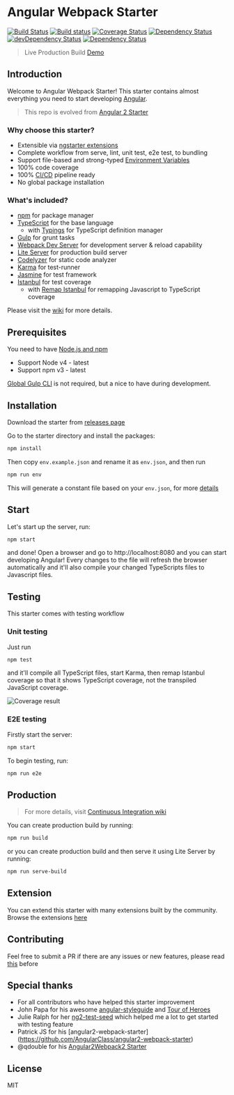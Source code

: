 # Angular Webpack Starter

[![Build Status](https://travis-ci.org/antonybudianto/angular-webpack-starter.svg?branch=master)](https://travis-ci.org/antonybudianto/angular-webpack-starter)
[![Build status](https://ci.appveyor.com/api/projects/status/d5b3a9nnxnv5bxa5/branch/master?svg=true)](https://ci.appveyor.com/project/antonybudianto/angular-webpack-starter/branch/master)
[![Coverage Status](https://coveralls.io/repos/github/antonybudianto/angular-webpack-starter/badge.svg?branch=master)](https://coveralls.io/github/antonybudianto/angular-webpack-starter?branch=master)
[![Dependency Status](https://david-dm.org/antonybudianto/angular-webpack-starter.svg)](https://david-dm.org/antonybudianto/angular-webpack-starter)
[![devDependency Status](https://david-dm.org/antonybudianto/angular-webpack-starter/dev-status.svg)](https://david-dm.org/antonybudianto/angular-webpack-starter#info=devDependencies)
[![Dependency Status](https://dependencyci.com/github/antonybudianto/angular-webpack-starter/badge)](https://dependencyci.com/github/antonybudianto/angular-webpack-starter)

> Live Production Build [Demo](https://antonybudianto.github.io/angular-webpack-starter/)

## Introduction
Welcome to Angular Webpack Starter!
This starter contains almost everything you need to start developing [Angular](https://angular.io/).

> This repo is evolved from [Angular 2 Starter](https://github.com/antonybudianto/angular2-starter)

### Why choose this starter?
- Extensible via [ngstarter extensions](https://github.com/ngstarter)
- Complete workflow from serve, lint, unit test, e2e test, to bundling
- Support file-based and strong-typed [Environment Variables](https://github.com/antonybudianto/angular-webpack-starter/wiki/Environment-Variables)
- 100% code coverage
- 100% [CI/CD](https://github.com/antonybudianto/angular-webpack-starter/wiki/Continuous-Integration) pipeline ready
- No global package installation

### What's included?
* [npm](https://www.npmjs.com/) for package manager
* [TypeScript](http://www.typescriptlang.org/) for the base language
  * with [Typings](https://github.com/typings/typings) for TypeScript definition manager
* [Gulp](http://gulpjs.com/) for grunt tasks
* [Webpack Dev Server](https://www.browsersync.io/) for development server & reload capability
* [Lite Server](https://github.com/johnpapa/lite-server) for production build server
* [Codelyzer](https://github.com/mgechev/codelyzer) for static code analyzer
* [Karma](http://karma-runner.github.io/) for test-runner
* [Jasmine](http://jasmine.github.io/) for test framework
* [Istanbul](https://github.com/gotwarlost/istanbul) for test coverage
  * with [Remap Istanbul](https://github.com/SitePen/remap-istanbul) for remapping Javascript to TypeScript coverage

Please visit the [wiki](https://github.com/antonybudianto/angular-webpack-starter/wiki) for more details.

## Prerequisites
You need to have [Node.js and npm](https://nodejs.org/en/)
- Support Node v4 - latest
- Support npm v3 - latest

[Global Gulp CLI](https://github.com/gulpjs/gulp/blob/master/docs/getting-started.md) is not required, but a nice to have during development.

## Installation
Download the starter from [releases page](https://github.com/antonybudianto/angular-webpack-starter/releases)

Go to the starter directory and install the packages:
```bash
npm install
```

Then copy `env.example.json` and rename it as `env.json`, and then run
```bash
npm run env
```

This will generate a constant file based on your `env.json`, for more [details](https://github.com/antonybudianto/angular-webpack-starter/wiki/Environment-Variables)

## Start
Let's start up the server, run:
```bash
npm start
```

and done! Open a browser and go to http://localhost:8080 and you can start developing Angular!
Every changes to the file will refresh the browser automatically
and it'll also compile your changed TypeScripts files to Javascript files.

## Testing
This starter comes with testing workflow

### Unit testing
Just run
```bash
npm test
```
and it'll compile all TypeScript files, start Karma, then remap Istanbul coverage so that it shows TypeScript coverage, not the transpiled JavaScript coverage.

![Coverage result](http://s33.postimg.org/w7m9ckdkf/Screen_Shot_2016_06_04_at_8_15_53_AM.png)

### E2E testing
Firstly start the server:
```bash
npm start
```
To begin testing, run:
```bash
npm run e2e
```

## Production
> For more details, visit [Continuous Integration  wiki](https://github.com/antonybudianto/angular-webpack-starter/wiki/Continuous-Integration)

You can create production build by running:
```bash
npm run build
```
or you can create production build and then serve it using Lite Server by running:
```bash
npm run serve-build
```

## Extension
You can extend this starter with many extensions built by the community. Browse the extensions [here](https://github.com/ngstarter)

## Contributing
Feel free to submit a PR if there are any issues or new features, please read [this](https://github.com/antonybudianto/angular-webpack-starter/wiki/Contributing) before

## Special thanks
* For all contributors who have helped this starter improvement
* John Papa for his awesome [angular-styleguide](https://github.com/johnpapa/angular-styleguide) and [Tour of Heroes](https://github.com/johnpapa/angular2-tour-of-heroes)
* Julie Ralph for her [ng2-test-seed](https://github.com/juliemr/ng2-test-seed) which helped me a lot to get started with testing feature
* Patrick JS for his [angular2-webpack-starter]
(https://github.com/AngularClass/angular2-webpack-starter)
* @qdouble for his [Angular2Webpack2 Starter](https://github.com/qdouble/angular2webpack2-starter)

## License
MIT
